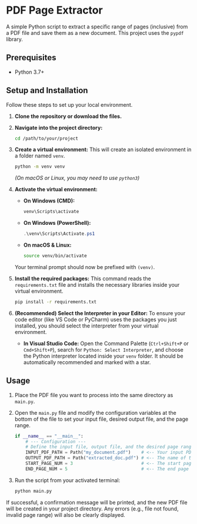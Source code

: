 # PDF Page Extractor

A simple Python script to extract a specific range of pages (inclusive) from a PDF file and save them as a new document. This project uses the `pypdf` library.

## Prerequisites

  - Python 3.7+

## Setup and Installation

Follow these steps to set up your local environment.

1.  **Clone the repository or download the files.**

2.  **Navigate into the project directory:**

    ```bash
    cd /path/to/your/project
    ```

3.  **Create a virtual environment:**
    This will create an isolated environment in a folder named `venv`.

    ```bash
    python -m venv venv
    ```

    *(On macOS or Linux, you may need to use `python3`)*

4.  **Activate the virtual environment:**

      - **On Windows (CMD):**
        ```cmd
        venv\Scripts\activate
        ```
      - **On Windows (PowerShell):**
        ```powershell
        .\venv\Scripts\Activate.ps1
        ```
      - **On macOS & Linux:**
        ```bash
        source venv/bin/activate
        ```

    Your terminal prompt should now be prefixed with `(venv)`.

5.  **Install the required packages:**
    This command reads the `requirements.txt` file and installs the necessary libraries inside your virtual environment.

    ```bash
    pip install -r requirements.txt
    ```

6.  **(Recommended) Select the Interpreter in your Editor:**
    To ensure your code editor (like VS Code or PyCharm) uses the packages you just installed, you should select the interpreter from your virtual environment.

      - **In Visual Studio Code:** Open the Command Palette (`Ctrl+Shift+P` or `Cmd+Shift+P`), search for `Python: Select Interpreter`, and choose the Python interpreter located inside your `venv` folder. It should be automatically recommended and marked with a star.

## Usage

1.  Place the PDF file you want to process into the same directory as `main.py`.

2.  Open the `main.py` file and modify the configuration variables at the bottom of the file to set your input file, desired output file, and the page range.

    ```python
    if __name__ == "__main__":
        # --- Configuration ---
        # Define the input file, output file, and the desired page range.
        INPUT_PDF_PATH = Path("my_document.pdf")    # <-- Your input PDF
        OUTPUT_PDF_PATH = Path("extracted_doc.pdf") # <-- The name of the output file
        START_PAGE_NUM = 3                          # <-- The start page of the section
        END_PAGE_NUM = 5                            # <-- The end page of the section
    ```

3.  Run the script from your activated terminal:

    ```bash
    python main.py
    ```

If successful, a confirmation message will be printed, and the new PDF file will be created in your project directory. Any errors (e.g., file not found, invalid page range) will also be clearly displayed.